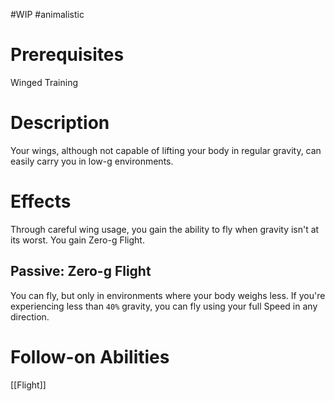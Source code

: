 #WIP #animalistic 

# Prerequisites

Winged Training

# Description

Your wings, although not capable of lifting your body in regular gravity, can easily carry you in low-g environments.

# Effects

Through careful wing usage, you gain the ability to fly when gravity isn't at its worst. You gain Zero-g Flight.

## Passive: Zero-g Flight

You can fly, but only in environments where your body weighs less. If you're experiencing less than `40%` gravity, you can fly using your full Speed in any direction.

# Follow-on Abilities

[[Flight]]
